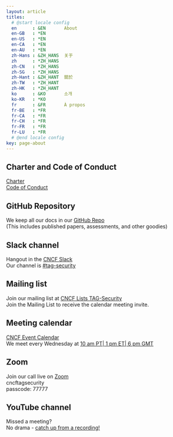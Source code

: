 ```yaml
---
layout: article
titles:
  # @start locale config
  en      : &EN       About
  en-GB   : *EN
  en-US   : *EN
  en-CA   : *EN
  en-AU   : *EN
  zh-Hans : &ZH_HANS  关于
  zh      : *ZH_HANS
  zh-CN   : *ZH_HANS
  zh-SG   : *ZH_HANS
  zh-Hant : &ZH_HANT  關於
  zh-TW   : *ZH_HANT
  zh-HK   : *ZH_HANT
  ko      : &KO       소개
  ko-KR   : *KO
  fr      : &FR       À propos
  fr-BE   : *FR
  fr-CA   : *FR
  fr-CH   : *FR
  fr-FR   : *FR
  fr-LU   : *FR
  # @end locale config
key: page-about
---
```


## Charter and Code of Conduct

[Charter](https://github.com/cncf/tag-security/blob/main/governance/charter.md#sig-security-charter)  
[Code of Conduct](https://github.com/cncf/tag-security/blob/main/CODE-OF-CONDUCT.md)

## GitHub Repository

We keep all our docs in our [GitHub Repo](https://github.com/cncf/tag-security)  
(This includes published papers, assessments, and other goodies)

## Slack channel

Hangout in the [CNCF Slack](https://slack.cncf.io/)  
Our channel is [#tag-security](https://cloud-native.slack.com/archives/CDJ7MLT8S) 

## Mailing list

Join our mailing list at [CNCF Lists TAG-Security](https://lists.cncf.io/g/cncf-tag-security)  
Join the Mailing List to receive the calendar meeting invite.

## Meeting calendar

[CNCF Event Calendar](https://www.cncf.io/community/calendar/)  
We meet every Wednesday at 
[10 am PT| 1 pm ET| 6 pm GMT](https://www.worldtimebuddy.com/?qm=1&lid=5391959,5,2643743,1701668&h=5391959&date=2020-4-8&sln=10-11)

## Zoom

Join our call live on [Zoom](https://zoom.us/my/cncftagsecurity?pwd=VkxmTjJ6TDVHK29Qb2tQakE4SitWZz09)  
cncftagsecurity  
passcode: 77777

## YouTube channel

Missed a meeting?  
No drama - [catch up from a recording!](https://www.youtube.com/channel/UC12i1YdRcOWYtudX9wphU2A)


